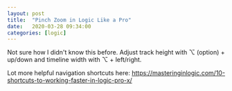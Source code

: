 ```yaml
---
layout: post
title:  "Pinch Zoom in Logic Like a Pro"
date:   2020-03-28 09:34:00
categories: [logic]
---
```


Not sure how I didn't know this before. Adjust track height with ⌥ (option) + up/down and timeline width with ⌥ + left/right.

Lot more helpful navigation shortcuts here: <https://masteringinlogic.com/10-shortcuts-to-working-faster-in-logic-pro-x/>